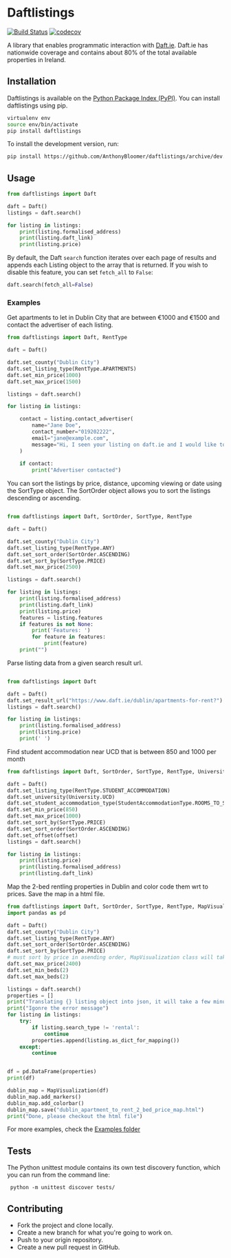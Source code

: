 # Daftlistings

[![Build Status](https://travis-ci.org/AnthonyBloomer/daftlistings.svg?branch=dev)](https://travis-ci.org/AnthonyBloomer/daftlistings)
[![codecov](https://codecov.io/gh/AnthonyBloomer/daftlistings/branch/master/graph/badge.svg)](https://codecov.io/gh/AnthonyBloomer/daftlistings)

A library that enables programmatic interaction with [Daft.ie](https://daft.ie). Daft.ie has nationwide coverage and contains about 80% of the total available properties in Ireland.

## Installation

Daftlistings is available on the [Python Package Index (PyPI)](https://pypi.org/project/daftlistings/). You can install daftlistings using pip.

``` bash
virtualenv env
source env/bin/activate
pip install daftlistings
```

To install the development version, run:

``` bash
pip install https://github.com/AnthonyBloomer/daftlistings/archive/dev.zip
```

## Usage

``` python
from daftlistings import Daft

daft = Daft()
listings = daft.search()

for listing in listings:
    print(listing.formalised_address)
    print(listing.daft_link)
    print(listing.price)
```

By default, the Daft `search` function iterates over each page of results and appends each Listing object to the array that is returned. If you wish to disable this feature, you can set `fetch_all` to `False`:
 
 ``` python
daft.search(fetch_all=False)
```


### Examples

Get apartments to let in Dublin City that are between €1000 and €1500 and contact the advertiser of each listing.

``` python
from daftlistings import Daft, RentType

daft = Daft()

daft.set_county("Dublin City")
daft.set_listing_type(RentType.APARTMENTS)
daft.set_min_price(1000)
daft.set_max_price(1500)

listings = daft.search()

for listing in listings:

    contact = listing.contact_advertiser(
        name="Jane Doe",
        contact_number="019202222",
        email="jane@example.com",
        message="Hi, I seen your listing on daft.ie and I would like to schedule a viewing."
    )
    
    if contact:
        print("Advertiser contacted")
```

You can sort the listings by price, distance, upcoming viewing or date using the SortType object. The SortOrder object allows you to sort the listings descending or ascending.

``` python

from daftlistings import Daft, SortOrder, SortType, RentType

daft = Daft()

daft.set_county("Dublin City")
daft.set_listing_type(RentType.ANY)
daft.set_sort_order(SortOrder.ASCENDING)
daft.set_sort_by(SortType.PRICE)
daft.set_max_price(2500)

listings = daft.search()

for listing in listings:
    print(listing.formalised_address)
    print(listing.daft_link)
    print(listing.price)
    features = listing.features
    if features is not None:
        print('Features: ')
        for feature in features:
            print(feature)
    print("")

```

Parse listing data from a given search result url.

``` python

from daftlistings import Daft

daft = Daft()
daft.set_result_url("https://www.daft.ie/dublin/apartments-for-rent?")
listings = daft.search()

for listing in listings:
    print(listing.formalised_address)
    print(listing.price)
    print(' ')


```

Find student accommodation near UCD that is between 850 and 1000 per month

``` python
from daftlistings import Daft, SortOrder, SortType, RentType, University, StudentAccommodationType

daft = Daft()
daft.set_listing_type(RentType.STUDENT_ACCOMMODATION)
daft.set_university(University.UCD)
daft.set_student_accommodation_type(StudentAccommodationType.ROOMS_TO_SHARE)
daft.set_min_price(850)
daft.set_max_price(1000)
daft.set_sort_by(SortType.PRICE)
daft.set_sort_order(SortOrder.ASCENDING)
daft.set_offset(offset)
listings = daft.search()

for listing in listings:
    print(listing.price)
    print(listing.formalised_address)
    print(listing.daft_link)

```



Map the 2-bed rentling properties in Dublin and color code them wrt to prices.
Save the map in a html file.

``` python
from daftlistings import Daft, SortOrder, SortType, RentType, MapVisualization
import pandas as pd

daft = Daft()
daft.set_county("Dublin City")
daft.set_listing_type(RentType.ANY)
daft.set_sort_order(SortOrder.ASCENDING)
daft.set_sort_by(SortType.PRICE)
# must sort by price in asending order, MapVisualization class will take care of the weekly/monthly value mess
daft.set_max_price(2400)
daft.set_min_beds(2)
daft.set_max_beds(2)

listings = daft.search()
properties = []
print("Translating {} listing object into json, it will take a few minutes".format(str(len(listings))))
print("Igonre the error message")
for listing in listings:
    try:
        if listing.search_type != 'rental':
            continue
        properties.append(listing.as_dict_for_mapping())
    except:
        continue


df = pd.DataFrame(properties)
print(df)

dublin_map = MapVisualization(df)
dublin_map.add_markers()
dublin_map.add_colorbar()
dublin_map.save("dublin_apartment_to_rent_2_bed_price_map.html")
print("Done, please checkout the html file")

```


   

For more examples, check the [Examples folder](https://github.com/AnthonyBloomer/daftlistings/tree/dev/examples)

## Tests

The Python unittest module contains its own test discovery function, which you can run from the command line:

```
 python -m unittest discover tests/
```

## Contributing

  - Fork the project and clone locally.
  - Create a new branch for what you're going to work on.
  - Push to your origin repository.
  - Create a new pull request in GitHub.